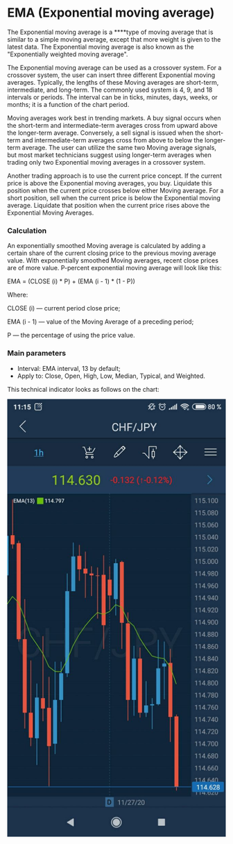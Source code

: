 # EMA \(Exponential moving average\)

The Exponential moving average is a ****type of moving average that is similar to a simple moving average, except that more weight is given to the latest data. The Exponential moving average is also known as the "Exponentially weighted moving average". 

The Exponential moving average can be used as a crossover system. For a crossover system, the user can insert three different Exponential moving averages. Typically, the lengths of these Moving averages are short-term, intermediate, and long-term. The commonly used system is 4, 9, and 18 intervals or periods. The interval can be in ticks, minutes, days, weeks, or months; it is a function of the chart period.

Moving averages work best in trending markets. A buy signal occurs when the short-term and intermediate-term averages cross from upward above the longer-term average. Conversely, a sell signal is issued when the short-term and intermediate-term averages cross from above to below the longer-term average. The user can utilize the same two Moving average signals, but most market technicians suggest using longer-term averages when trading only two Exponential moving averages in a crossover system.

Another trading approach is to use the current price concept. If the current price is above the Exponential moving averages, you buy. Liquidate this position when the current price crosses below either Moving average. For a short position, sell when the current price is below the Exponential moving average. Liquidate that position when the current price rises above the Exponential Moving Averages.

### Calculation

An exponentially smoothed Moving average is calculated by adding a certain share of the current closing price to the previous moving average value. With exponentially smoothed Moving averages, recent close prices are of more value. P-percent exponential moving average will look like this:

EMA = \(CLOSE \(i\) \* P\) + \(EMA \(i - 1\) \* \(1 - P\)\)

Where:

CLOSE \(i\) — current period close price;

EMA \(i - 1\) — value of the Moving Average of a preceding period;

P — the percentage of using the price value.

### Main parameters

* Interval: EMA interval, 13 by default;
* Apply to: Close, Open, High, Low, Median, Typical, and Weighted.

This technical indicator looks as follows on the chart:

![](../../../../../.gitbook/assets/3%20%285%29.jpg)

